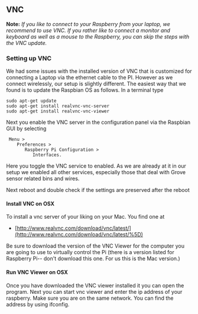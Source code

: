## VNC

**Note:** *If you like to connect to your Raspberry from your laptop, we
recommend to use VNC. If you rather like to connect a monitor and
keyboard as well as a mouse to the Raspberry, you can skip the steps
with the VNC update.*

### Setting up VNC


We had some issues with the installed version of VNC that is customized
for connecting a Laptop via the ethernet cable to the PI. However as we
connect wirelessly, our setup is slightly different. The easiest way that
we found is to update the Raspbian OS as follows. In a terminal type

    sudo apt-get update
    sudo apt-get install realvnc-vnc-server 
    sudo apt-get install realvnc-vnc-viewer

Next you enable the VNC server in the configuration panel via the
Raspbian GUI by selecting

     Menu > 
        Preferences > 
           Raspberry Pi Configuration > 
              Interfaces.

Here you toggle the VNC service to enabled. As we are already at it in
our setup we enabled all other services, especially those that deal with
Grove sensor related bins and wires.

Next reboot and double check if the settings are preserved after the
reboot

#### Install VNC on OSX

To install a vnc server of your liking on your Mac. You find one at

-   [http://www.realvnc.com/download/vnc/latest/](http://www.realvnc.com/download/vnc/latest/%5D)

Be sure to download the version of the VNC Viewer for the computer you
are going to use to virtually control the Pi (there is a version listed
for Raspberry Pi-- don't download this one. For us this is the Mac
version.)

#### Run VNC Viewer on OSX

Once you have downloaded the VNC viewer installed it you can open the
program. Next you can start vnc viewer and enter the ip address of your
raspberry. Make sure you are on the same network. You can find the
address by using ifconfig.
